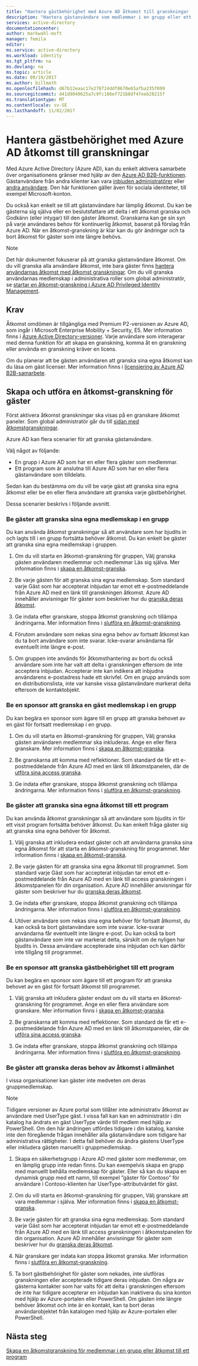 ```yaml
---
title: "Hantera gästbehörighet med Azure AD åtkomst till granskningar | Microsoft Docs"
description: "Hantera gästanvändare som medlemmar i en grupp eller ett program med Azure Active Directory access granskningar som tilldelats"
services: active-directory
documentationcenter: 
author: markwahl-msft
manager: femila
editor: 
ms.service: active-directory
ms.workload: identity
ms.tgt_pltfrm: na
ms.devlang: na
ms.topic: article
ms.date: 09/19/2017
ms.author: billmath
ms.openlocfilehash: d67b12eaac17e278724ddf8670e65afba235f099
ms.sourcegitcommit: d41d9049625a7c9fc186ef721b8df4feeb28215f
ms.translationtype: MT
ms.contentlocale: sv-SE
ms.lasthandoff: 11/02/2017
---
```

# <a name="manage-guest-access-with-azure-ad-access-reviews"></a>Hantera gästbehörighet med Azure AD åtkomst till granskningar


Med Azure Active Directory (Azure AD), kan du enkelt aktivera samarbete över organisationens gränser med hjälp av den [Azure AD B2B-funktionen](active-directory-b2b-what-is-azure-ad-b2b.md). Gästanvändare från andra klienter kan vara [inbjuden administratörer](active-directory-b2b-admin-add-users.md) eller [andra användare](active-directory-b2b-how-it-works.md). Den här funktionen gäller även för sociala identiteter, till exempel Microsoft-konton.

Du också kan enkelt se till att gästanvändare har lämplig åtkomst. Du kan be gästerna sig själva eller en beslutsfattare att delta i ett åtkomst granska och Godkänn (eller intygar) till den gäster åtkomst. Granskarna kan ge sin syn på varje användares behov för kontinuerlig åtkomst, baserat på förslag från Azure AD. När en åtkomst-granskning är klar kan du gör ändringar och ta bort åtkomst för gäster som inte längre behövs.

> [!NOTE]
> Det här dokumentet fokuserar på att granska gästanvändare åtkomst. Om du vill granska alla användare åtkomst, inte bara gäster finns [hantera användarnas åtkomst med åtkomst granskningar](active-directory-azure-ad-controls-manage-user-access-with-access-reviews.md). Om du vill granska användarnas medlemskap i administrativa roller som global administratör, se [startar en åtkomst-granskning i Azure AD Privileged Identity Management](active-directory-privileged-identity-management-how-to-start-security-review.md). 
>
>

## <a name="prerequisites"></a>Krav 

Åtkomst omdömen är tillgängliga med Premium P2-versionen av Azure AD, som ingår i Microsoft Enterprise Mobility + Security, E5. Mer information finns i [Azure Active Directory-versioner](active-directory-editions.md). Varje användare som interagerar med denna funktion för att skapa en granskning, komma åt en granskning eller använda en granskning kräver en licens.

Om du planerar att be gästen användaren att granska sina egna åtkomst kan du läsa om gäst licenser. Mer information finns i [licensiering av Azure AD B2B-samarbete](active-directory-b2b-licensing.md).

## <a name="create-and-perform-an-access-review-for-guests"></a>Skapa och utföra en åtkomst-granskning för gäster

Först aktivera åtkomst granskningar ska visas på en granskare åtkomst paneler. Som global administratör går du till [sidan med åtkomstgranskningar](https://portal.azure.com/#blade/Microsoft_AAD_ERM/DashboardBlade/). 

Azure AD kan flera scenarier för att granska gästanvändare.

Välj något av följande:

 - En grupp i Azure AD som har en eller flera gäster som medlemmar.
 - Ett program som är anslutna till Azure AD som har en eller flera gästanvändare som tilldelats. 

Sedan kan du bestämma om du vill be varje gäst att granska sina egna åtkomst eller be en eller flera användare att granska varje gästbehörighet.

 Dessa scenarier beskrivs i följande avsnitt.

### <a name="ask-guests-to-review-their-own-membership-in-a-group"></a>Be gäster att granska sina egna medlemskap i en grupp

Du kan använda åtkomst granskningar så att användare som har bjudits in och lagts till i en grupp fortsätta behöver åtkomst. Du kan enkelt be gäster att granska sina egna medlemskap i gruppen.

1. Om du vill starta en åtkomst-granskning för gruppen, Välj granska gästen användaren medlemmar och medlemmar Läs sig själva. Mer information finns i [skapa en åtkomst-granska](active-directory-azure-ad-controls-create-access-review.md).

2. Be varje gästen för att granska sina egna medlemskap. Som standard varje Gäst som har accepterat inbjudan tar emot ett e-postmeddelande från Azure AD med en länk till granskningen åtkomst. Azure AD innehåller anvisningar för gäster som beskriver hur du [granska deras åtkomst](active-directory-azure-ad-controls-perform-access-review.md).

3. Ge indata efter granskare, stoppa åtkomst granskning och tillämpa ändringarna. Mer information finns i [slutföra en åtkomst-granskning](active-directory-azure-ad-controls-complete-access-review.md).

4. Förutom användare som nekas sina egna behov av fortsatt åtkomst kan du ta bort användare som inte svarar. Icke-svarar användarna får eventuellt inte längre e-post.

5. Om gruppen inte används för åtkomsthantering av bort du också användare som inte har valt att delta i granskningen eftersom de inte acceptera inbjudan. Accepterar inte kan indikera att inbjudna användarens e-postadress hade ett skrivfel. Om en grupp används som en distributionslista, inte var kanske vissa gästanvändare markerat delta eftersom de kontaktobjekt.

### <a name="ask-a-sponsor-to-review-a-guests-membership-in-a-group"></a>Be en sponsor att granska en gäst medlemskap i en grupp

Du kan begära en sponsor som ägare till en grupp att granska behovet av en gäst för fortsatt medlemskap i en grupp.

1. Om du vill starta en åtkomst-granskning för gruppen, Välj granska gästen användaren medlemmar ska inkluderas. Ange en eller flera granskare. Mer information finns i [skapa en åtkomst-granska](active-directory-azure-ad-controls-create-access-review.md).

2. Be granskarna att komma med reflektioner. Som standard de får ett e-postmeddelande från Azure AD med en länk till åtkomstpanelen, där de [utföra sina access granska](active-directory-azure-ad-controls-perform-access-review.md).

3. Ge indata efter granskare, stoppa åtkomst granskning och tillämpa ändringarna. Mer information finns i [slutföra en åtkomst-granskning](active-directory-azure-ad-controls-complete-access-review.md).

### <a name="ask-guests-to-review-their-own-access-to-an-application"></a>Be gäster att granska sina egna åtkomst till ett program

Du kan använda åtkomst granskningar så att användare som bjudits in för ett visst program fortsätta behöver åtkomst. Du kan enkelt fråga gäster sig att granska sina egna behöver för åtkomst.

1. Välj granska att inkludera endast gäster och att användarna granska sina egna åtkomst för att starta en åtkomst-granskning för programmet. Mer information finns i [skapa en åtkomst-granska](active-directory-azure-ad-controls-create-access-review.md).

2. Be varje gästen för att granska sina egna åtkomst till programmet. Som standard varje Gäst som har accepterat inbjudan tar emot ett e-postmeddelande från Azure AD med en länk till access granskningen i åtkomstpanelen för din organisation. Azure AD innehåller anvisningar för gäster som beskriver hur du [granska deras åtkomst](active-directory-azure-ad-controls-perform-access-review.md).

3. Ge indata efter granskare, stoppa åtkomst granskning och tillämpa ändringarna. Mer information finns i [slutföra en åtkomst-granskning](active-directory-azure-ad-controls-complete-access-review.md).

4. Utöver användare som nekas sina egna behöver för fortsatt åtkomst, du kan också ta bort gästanvändare som inte svarar. Icke-svarar användarna får eventuellt inte längre e-post. Du kan också ta bort gästanvändare som inte var markerat delta, särskilt om de nyligen har bjudits in. Dessa användare accepterade sina inbjudan och kan därför inte tillgång till programmet. 

### <a name="ask-a-sponsor-to-review-a-guests-access-to-an-application"></a>Be en sponsor att granska gästbehörighet till ett program

Du kan begära en sponsor som ägare till ett program för att granska behovet av en gäst för fortsatt åtkomst till programmet.

1. Välj granska att inkludera gäster endast om du vill starta en åtkomst-granskning för programmet. Ange en eller flera användare som granskare. Mer information finns i [skapa en åtkomst-granska](active-directory-azure-ad-controls-create-access-review.md).

2. Be granskarna att komma med reflektioner. Som standard de får ett e-postmeddelande från Azure AD med en länk till åtkomstpanelen, där de [utföra sina access granska](active-directory-azure-ad-controls-perform-access-review.md).

3. Ge indata efter granskare, stoppa åtkomst granskning och tillämpa ändringarna. Mer information finns i [slutföra en åtkomst-granskning](active-directory-azure-ad-controls-complete-access-review.md).

### <a name="ask-guests-to-review-their-need-for-access-in-general"></a>Be gäster att granska deras behov av åtkomst i allmänhet

I vissa organisationer kan gäster inte medveten om deras gruppmedlemskap.

> [!NOTE]
> Tidigare versioner av Azure portal som tillåter inte administrativ åtkomst av användare med UserType gäst. I vissa fall kan kan en administratör i din katalog ha ändrats en gäst UserType värde till medlem med hjälp av PowerShell. Om den här ändringen utfördes tidigare i din katalog, kanske inte den föregående frågan innehåller alla gästanvändare som tidigare har administrativa rättigheter. I detta fall behöver du ändra gästens UserType eller inkludera gästen manuellt i gruppmedlemskap.

1. Skapa en säkerhetsgrupp i Azure AD med gäster som medlemmar, om en lämplig grupp inte redan finns. Du kan exempelvis skapa en grupp med manuellt behålla medlemskap för gäster. Eller så kan du skapa en dynamisk grupp med ett namn, till exempel ”gäster för Contoso” för användare i Contoso-klienten har UserType-attributvärdet för gäst.

2. Om du vill starta en åtkomst-granskning för gruppen, Välj granskare att vara medlemmar i själva. Mer information finns i [skapa en åtkomst-granska](active-directory-azure-ad-controls-create-access-review.md).

3. Be varje gästen för att granska sina egna medlemskap. Som standard varje Gäst som har accepterat inbjudan tar emot ett e-postmeddelande från Azure AD med en länk till access granskningen i åtkomstpanelen för din organisation. Azure AD innehåller anvisningar för gäster som beskriver hur du [granska deras åtkomst](active-directory-azure-ad-controls-perform-access-review.md).

4. När granskare ger indata kan stoppa åtkomst granska. Mer information finns i [slutföra en åtkomst-granskning](active-directory-azure-ad-controls-complete-access-review.md).

5. Ta bort gästbehörighet för gäster som nekades, inte slutföras granskningen eller accepterade tidigare deras inbjudan. Om några av gästerna kontakter som har valts för att delta i granskningen eftersom de inte har tidigare accepterar en inbjudan kan inaktivera du sina konton med hjälp av Azure-portalen eller PowerShell. Om gästen inte längre behöver åtkomst och inte är en kontakt, kan ta bort deras användarobjektet från katalogen med hjälp av Azure-portalen eller PowerShell.

## <a name="next-steps"></a>Nästa steg

[Skapa en åtkomstgranskning för medlemmar i en grupp eller åtkomst till ett program](active-directory-azure-ad-controls-create-access-review.md)







